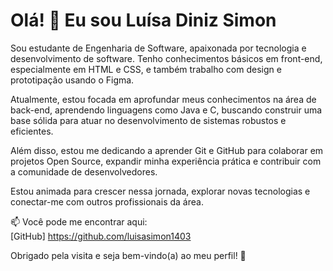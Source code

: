 # Olá! 👋 Eu sou Luísa Diniz Simon

Sou estudante de Engenharia de Software, apaixonada por tecnologia e desenvolvimento de software. Tenho conhecimentos básicos em front-end, especialmente em HTML e CSS, e também trabalho com design e prototipação usando o Figma.  

Atualmente, estou focada em aprofundar meus conhecimentos na área de back-end, aprendendo linguagens como Java e C, buscando construir uma base sólida para atuar no desenvolvimento de sistemas robustos e eficientes.  

Além disso, estou me dedicando a aprender Git e GitHub para colaborar em projetos Open Source, expandir minha experiência prática e contribuir com a comunidade de desenvolvedores.  

Estou animada para crescer nessa jornada, explorar novas tecnologias e conectar-me com outros profissionais da área.

📫 Você pode me encontrar aqui:  
[GitHub] https://github.com/luisasimon1403 

Obrigado pela visita e seja bem-vindo(a) ao meu perfil! 🚀
